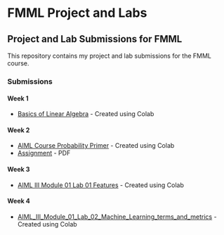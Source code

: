 # FMML Project and Labs

## Project and Lab Submissions for FMML

This repository contains my project and lab submissions for the FMML course.

### Submissions

#### Week 1
- [Basics of Linear Algebra](./Basics_of_Linear_Algebra.ipynb) - Created using Colab

#### Week 2
- [AIML Course Probability Primer](./AIML_Course_Probability_Primer.ipynb) - Created using Colab
- [Assignment](https://drive.google.com/file/d/1gDxZkQtYQBNmrYoqHwwN8HMJDO644GeB/view?usp=sharing) - PDF

#### Week 3
- [AIML III Module 01 Lab 01 Features](./AIML_III_Module_01_Lab_01_Features.ipynb) - Created using Colab

#### Week 4
- [AIML_III_Module_01_Lab_02_Machine_Learning_terms_and_metrics](./AIML_III_Module_01_Lab_02_Machine_Learning_terms_and_metrics.ipynb) - Created using Colab
